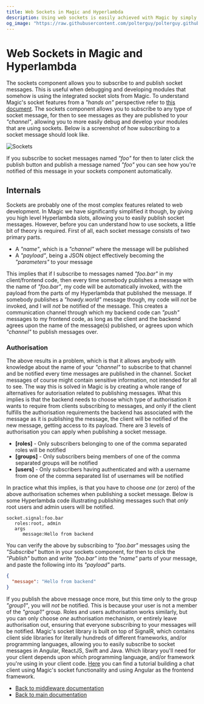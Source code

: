 ```yaml
---
title: Web Sockets in Magic and Hyperlambda
description: Using web sockets is easily achieved with Magic by simply clicking a button. Hyperlambda contains native support for web sockets through SignalR, and allows you to use this as you see fit in your own apps literally in seconds.
og_image: "https://raw.githubusercontent.com/polterguy/polterguy.github.io/master/images/og-sockets.jpg"
---
```


# Web Sockets in Magic and Hyperlambda

The sockets component allows you to subscribe to and publish socket messages. This is useful when
debugging and developing modules that somehow is using the integrated socket slots from Magic.
To understand Magic's socket features from a _"hands on"_ perspective refer
to [this document](/documentation/magic.lambda.sockets/). The sockets component allows you to
subscribe to any type of socket message, for then to see messages as they are published to
your _"channel"_, allowing you to more easily debug and develop your modules that are using sockets.
Below is a screenshot of how subscribing to a socket message should look like.

![Sockets](https://raw.githubusercontent.com/polterguy/polterguy.github.io/master/images/sockets.jpg)

If you subscribe to socket messages named _"foo"_ for then to later click the publish button and
publish a message named _"foo"_ you can see how you're notified of this message in your sockets
component automatically.

## Internals

Sockets are probably one of the most complex features related to web development. In Magic
we have significantly simplified it though, by giving you high level Hyperlambda slots, allowing you
to easily publish socket messages. However, before you can understand how to use sockets, a little
bit of theory is required. First of all, each socket message consists of two primary parts.

* A _"name"_, which is a _"channel"_ where the message will be published
* A _"payload"_, being a JSON object effectively becoming the _"parameters"_ to your message

This implies that if I subscribe to messages named _"foo.bar"_ in my client/frontend code, then every time
somebody publishes a message with the name of _"foo.bar"_, my code will be automatically invoked,
with the payload from the parts of my Hyperlambda that published the message. If somebody publishes
a _"howdy.world"_ message though, my code will _not_ be invoked, and I will _not_ be notified of
the message. This creates a communication channel through which my backend code can _"push"_ messages
to my frontend code, as long as the client and the backend agrees upon the name of the message(s)
published, or agrees upon which _"channel"_ to publish messages over.

### Authorisation

The above results in a problem, which is that it allows anybody with knowledge about the name of
your _"channel"_ to subscribe to that channel and be notified every time messages are published
in the channel. Socket messages of course might contain sensitive information, not intended for
all to see. The way this is solved in Magic is by creating a whole range of alternatives for
autorisation related to publishing messages. What this implies is that the backend needs to choose
which type of authorisation it wants to require from clients subscribing to messages, and only
if the client fulfills the authorisation requirements the backend has associated with the message
as it is publishing the message, the client will be notified of the new message, getting access
to its payload. There are 3 levels of authorisation you can apply when publishing a socket message.

* __[roles]__ - Only subscribers belonging to one of the comma separated roles will be notified
* __[groups]__ - Only subscribers being members of one of the comma separated groups will be notified
* __[users]__ - Only subscribers having authenticated and with a username from one of the comma separated list of usernames will be notified

In practice what this implies, is that you have to choose _one_ (or zero) of the above authorisation
schemes when publishing a socket message. Below is some Hyperlambda code illustrating publishing
messages such that _only_ root users and admin users will be notified.

```
socket.signal:foo.bar
   roles:root, admin
   args
      message:Hello from backend
```

You can verify the above by subscribing to _"foo.bar"_ messages using the _"Subscribe"_ button
in your sockets component, for then to click the _"Publish"_ button and write _"foo.bar"_ into
the _"name"_ parts of your message, and paste the following into its _"payload"_ parts.

```json
{
  "message": "Hello from backend"
}
```

If you publish the above message once more, but this time only to the group _"group1"_, you will
_not_ be notified. This is because your user is not a member of the _"group1"_ group. Roles and
users authorisation works similarly, but you can only choose _one_ authorisation mechanism, or
entirely leave authorisation out, ensuring that everyone subscribing to your messages will be notified.
Magic's socket library is built on top of SignalR, which contains client side libraries for literally
hundreds of different frameworks, and/or programming languages, allowing you to easily subscribe
to socket messages in Angular, ReactJS, Swift and Java. Which library you'll need for your
client depends upon which programming language, and/or framework you're using in your client code.
[Here](/tutorials/web-sockets/) you can find a tutorial building a chat client using Magic's socket
functionality and using Angular as the frontend framework.

* [Back to middleware documentation](/documentation/magic/)
* [Back to main documentation](/documentation/)
